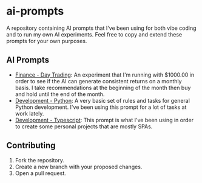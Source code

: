 # ai-prompts

A repository containing AI prompts that I've been using for both vibe coding and to run my own AI experiments. Feel free to copy and extend these prompts for your own purposes.

## AI Prompts

- [Finance - Day Trading](finance/day-trading.md): An experiment that I'm running with $1000.00 in order to see if the AI can generate consistent returns on a monthly basis. I take recommendations at the beginning of the month then buy and hold until the end of the month.
- [Development - Python](development/python.md): A very basic set of rules and tasks for general Python development. I've been using this prompt for a lot of tasks at work lately.
- [Development - Typescript](development/typescript.md): This prompt is what I've been using in order to create some personal projects that are mostly SPAs.

## Contributing

1. Fork the repository.
2. Create a new branch with your proposed changes.
3. Open a pull request.

